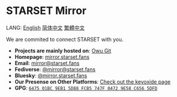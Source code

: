 # STARSET Mirror

LANG: [English](README.md) [简体中文](README.zh-Hans.md) [繁體中文](README.zh-Hant.md)

We are commited to connect STARSET with you.

- **Projects are mainly hosted on**: [Owu Git](https://git.owu.one/starset-mirror)
- **Homepage**: [mirror.starset.fans](https://mirror.starset.fans)
- **Email**: [mirror@starset.fans](mailto:mirror@starset.fans)
- **Fediverse**: [@mirror@starset.fans](https://social.starset.fans/@mirror)
- **Bluesky**: [@mirror.starset.fans](https://bsky.app/profile/mirror.starset.fans)
- **Our Presense on Other Platforms**: [Check out the keyoxide page](https://keyoxide.org/647501BC9EB15D88FCB5747F04729E58C6565DFD)
- **GPG**: [`6475 01BC 9EB1 5D88 FCB5 747F 0472 9E58 C656 5DFD`](https://keys.openpgp.org/vks/v1/by-fingerprint/647501BC9EB15D88FCB5747F04729E58C6565DFD)

